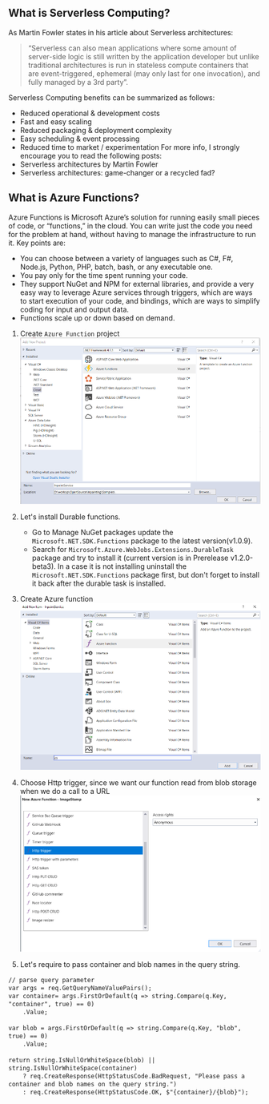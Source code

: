 ## What is Serverless Computing?
As Martin Fowler states in his article about Serverless architectures:

> “Serverless can also mean applications where some amount of server-side logic is still written by the application developer but unlike traditional architectures is run in stateless compute containers that are event-triggered, ephemeral (may only last for one invocation), and fully managed by a 3rd party”.

Serverless Computing benefits can be summarized as follows:
- Reduced operational & development costs
- Fast and easy scaling
- Reduced packaging & deployment complexity
- Easy scheduling & event processing
- Reduced time to market / experimentation
For more info, I strongly encourage you to read the following posts:
- Serverless architectures by Martin Fowler
- Serverless architectures: game-changer or a recycled fad?

## What is Azure Functions?
Azure Functions is Microsoft Azure’s solution for running easily small pieces of code, or “functions,” in the cloud. You can write just the code you need for the problem at hand, without having to manage the infrastructure to run it. Key points are:
- You can choose between a variety of languages such as C#, F#, Node.js, Python, PHP, batch, bash, or any executable one.
- You pay only for the time spent running your code.
- They support NuGet and NPM for external libraries, and provide a very easy way to leverage Azure services through triggers, which are ways to start execution of your code, and bindings, which are ways to simplify coding for input and output data.
- Functions scale up or down based on demand.

1. Create `Azure Function` project
![CreateProject]

2. Let's install Durable functions. 
   - Go to Manage NuGet packages update the `Microsoft.NET.SDK.Functions` package to the latest version(v1.0.9).
   - Search for `Microsoft.Azure.WebJobs.Extensions.DurableTask` package and try to install it (current version is in Prerelease v1.2.0-beta3). In a case it is not installing uninstall the `Microsoft.NET.SDK.Functions` package first, but don't forget to install it back after the durable task is installed.

3. Create Azure function
![CreateFunction1]

4. Choose Http trigger, since we want our function read from blob storage when we do a call to a URL
![CreateFunction2]

5. Let's require to pass container and blob names in the query string.
```CSharp
// parse query parameter
var args = req.GetQueryNameValuePairs();
var container= args.FirstOrDefault(q => string.Compare(q.Key, "container", true) == 0)
    .Value;

var blob = args.FirstOrDefault(q => string.Compare(q.Key, "blob", true) == 0)
    .Value;

return string.IsNullOrWhiteSpace(blob) || string.IsNullOrWhiteSpace(container)
    ? req.CreateResponse(HttpStatusCode.BadRequest, "Please pass a container and blob names on the query string.")
    : req.CreateResponse(HttpStatusCode.OK, $"{container}/{blob}");
```






[CreateProject]:images\001_CreateProj.png
[CreateFunction1]:images\002_AddFunction1.png
[CreateFunction2]:images\002_AddFunction2.png